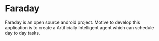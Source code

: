 # Faraday

Faraday is an open source android project.
Motive to develop this application is to create a  Artificially Intelligent agent which can schedule day to day tasks.  
